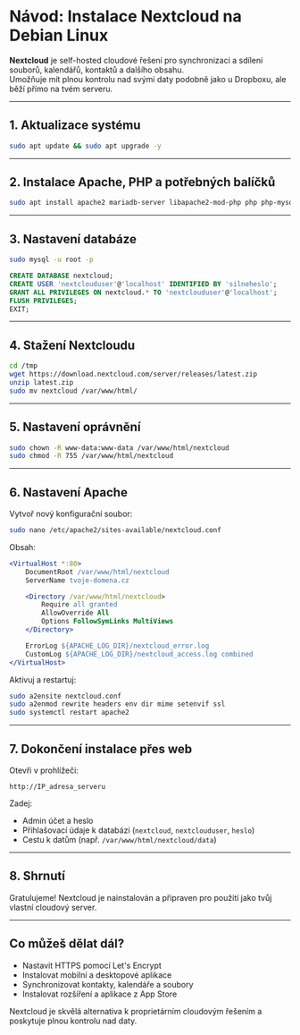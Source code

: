 # Návod: Instalace Nextcloud na Debian Linux

**Nextcloud** je self-hosted cloudové řešení pro synchronizaci a sdílení souborů, kalendářů, kontaktů a dalšího obsahu.  
Umožňuje mít plnou kontrolu nad svými daty podobně jako u Dropboxu, ale běží přímo na tvém serveru.

---

## 1. Aktualizace systému

```bash
sudo apt update && sudo apt upgrade -y
```

---

## 2. Instalace Apache, PHP a potřebných balíčků

```bash
sudo apt install apache2 mariadb-server libapache2-mod-php php php-mysql php-xml php-curl php-zip php-gd php-mbstring php-intl php-bcmath php-imagick unzip wget -y
```

---

## 3. Nastavení databáze

```bash
sudo mysql -u root -p
```

```sql
CREATE DATABASE nextcloud;
CREATE USER 'nextclouduser'@'localhost' IDENTIFIED BY 'silneheslo';
GRANT ALL PRIVILEGES ON nextcloud.* TO 'nextclouduser'@'localhost';
FLUSH PRIVILEGES;
EXIT;
```

---

## 4. Stažení Nextcloudu

```bash
cd /tmp
wget https://download.nextcloud.com/server/releases/latest.zip
unzip latest.zip
sudo mv nextcloud /var/www/html/
```

---

## 5. Nastavení oprávnění

```bash
sudo chown -R www-data:www-data /var/www/html/nextcloud
sudo chmod -R 755 /var/www/html/nextcloud
```

---

## 6. Nastavení Apache

Vytvoř nový konfigurační soubor:

```bash
sudo nano /etc/apache2/sites-available/nextcloud.conf
```

Obsah:

```apache
<VirtualHost *:80>
    DocumentRoot /var/www/html/nextcloud
    ServerName tvoje-domena.cz

    <Directory /var/www/html/nextcloud>
        Require all granted
        AllowOverride All
        Options FollowSymLinks MultiViews
    </Directory>

    ErrorLog ${APACHE_LOG_DIR}/nextcloud_error.log
    CustomLog ${APACHE_LOG_DIR}/nextcloud_access.log combined
</VirtualHost>
```

Aktivuj a restartuj:

```bash
sudo a2ensite nextcloud.conf
sudo a2enmod rewrite headers env dir mime setenvif ssl
sudo systemctl restart apache2
```

---

## 7. Dokončení instalace přes web

Otevři v prohlížeči:

```
http://IP_adresa_serveru
```

Zadej:
- Admin účet a heslo
- Přihlašovací údaje k databázi (`nextcloud`, `nextclouduser`, `heslo`)
- Cestu k datům (např. `/var/www/html/nextcloud/data`)

---

## 8. Shrnutí

Gratulujeme! Nextcloud je nainstalován a připraven pro použití jako tvůj vlastní cloudový server.

---

## Co můžeš dělat dál?

- Nastavit HTTPS pomocí Let's Encrypt
- Instalovat mobilní a desktopové aplikace
- Synchronizovat kontakty, kalendáře a soubory
- Instalovat rozšíření a aplikace z App Store

Nextcloud je skvělá alternativa k proprietárním cloudovým řešením a poskytuje plnou kontrolu nad daty.
